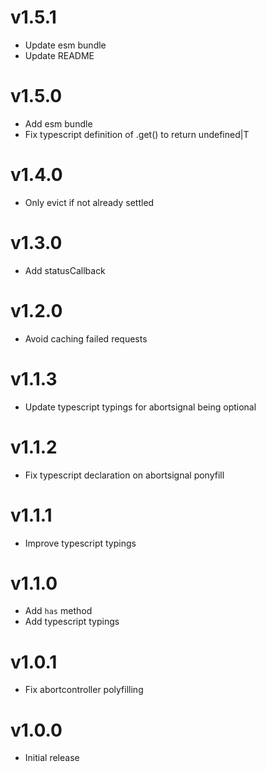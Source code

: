 # v1.5.1

- Update esm bundle
- Update README

# v1.5.0

- Add esm bundle
- Fix typescript definition of .get() to return undefined|T


# v1.4.0

- Only evict if not already settled

# v1.3.0


- Add statusCallback


# v1.2.0

- Avoid caching failed requests

# v1.1.3

- Update typescript typings for abortsignal being optional

# v1.1.2

- Fix typescript declaration on abortsignal ponyfill


# v1.1.1

- Improve typescript typings

# v1.1.0

- Add `has` method
- Add typescript typings

# v1.0.1

- Fix abortcontroller polyfilling

# v1.0.0

- Initial release

